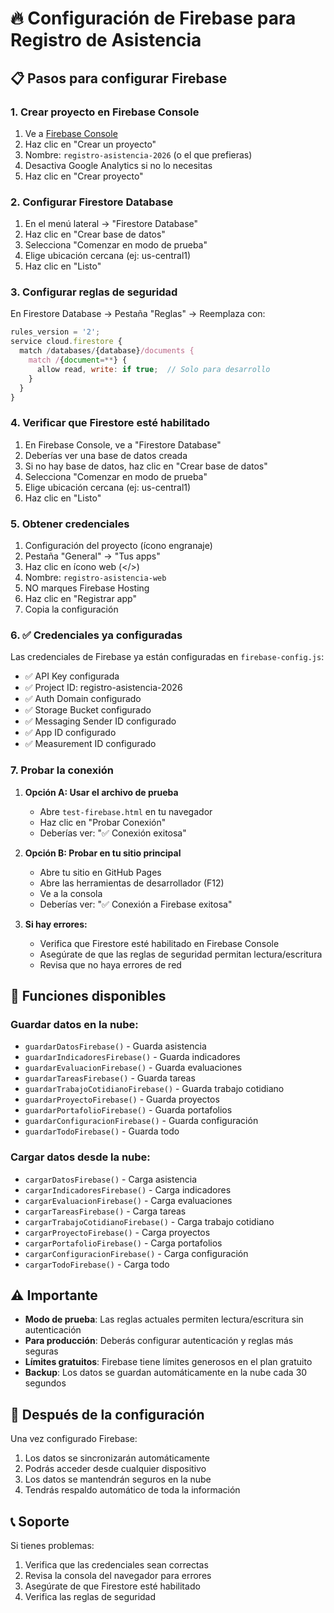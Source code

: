 # 🔥 Configuración de Firebase para Registro de Asistencia

## 📋 Pasos para configurar Firebase

### 1. Crear proyecto en Firebase Console
1. Ve a [Firebase Console](https://console.firebase.google.com/)
2. Haz clic en "Crear un proyecto"
3. Nombre: `registro-asistencia-2026` (o el que prefieras)
4. Desactiva Google Analytics si no lo necesitas
5. Haz clic en "Crear proyecto"

### 2. Configurar Firestore Database
1. En el menú lateral → "Firestore Database"
2. Haz clic en "Crear base de datos"
3. Selecciona "Comenzar en modo de prueba"
4. Elige ubicación cercana (ej: us-central1)
5. Haz clic en "Listo"

### 3. Configurar reglas de seguridad
En Firestore Database → Pestaña "Reglas" → Reemplaza con:
```javascript
rules_version = '2';
service cloud.firestore {
  match /databases/{database}/documents {
    match /{document=**} {
      allow read, write: if true;  // Solo para desarrollo
    }
  }
}
```

### 4. Verificar que Firestore esté habilitado
1. En Firebase Console, ve a "Firestore Database"
2. Deberías ver una base de datos creada
3. Si no hay base de datos, haz clic en "Crear base de datos"
4. Selecciona "Comenzar en modo de prueba"
5. Elige ubicación cercana (ej: us-central1)
6. Haz clic en "Listo"

### 5. Obtener credenciales
1. Configuración del proyecto (ícono engranaje)
2. Pestaña "General" → "Tus apps"
3. Haz clic en ícono web (</>)
4. Nombre: `registro-asistencia-web`
5. NO marques Firebase Hosting
6. Haz clic en "Registrar app"
7. Copia la configuración

### 6. ✅ Credenciales ya configuradas
Las credenciales de Firebase ya están configuradas en `firebase-config.js`:
- ✅ API Key configurada
- ✅ Project ID: registro-asistencia-2026
- ✅ Auth Domain configurado
- ✅ Storage Bucket configurado
- ✅ Messaging Sender ID configurado
- ✅ App ID configurado
- ✅ Measurement ID configurado

### 7. Probar la conexión
1. **Opción A: Usar el archivo de prueba**
   - Abre `test-firebase.html` en tu navegador
   - Haz clic en "Probar Conexión"
   - Deberías ver: "✅ Conexión exitosa"

2. **Opción B: Probar en tu sitio principal**
   - Abre tu sitio en GitHub Pages
   - Abre las herramientas de desarrollador (F12)
   - Ve a la consola
   - Deberías ver: "✅ Conexión a Firebase exitosa"

3. **Si hay errores:**
   - Verifica que Firestore esté habilitado en Firebase Console
   - Asegúrate de que las reglas de seguridad permitan lectura/escritura
   - Revisa que no haya errores de red

## 🔧 Funciones disponibles

### Guardar datos en la nube:
- `guardarDatosFirebase()` - Guarda asistencia
- `guardarIndicadoresFirebase()` - Guarda indicadores
- `guardarEvaluacionFirebase()` - Guarda evaluaciones
- `guardarTareasFirebase()` - Guarda tareas
- `guardarTrabajoCotidianoFirebase()` - Guarda trabajo cotidiano
- `guardarProyectoFirebase()` - Guarda proyectos
- `guardarPortafolioFirebase()` - Guarda portafolios
- `guardarConfiguracionFirebase()` - Guarda configuración
- `guardarTodoFirebase()` - Guarda todo

### Cargar datos desde la nube:
- `cargarDatosFirebase()` - Carga asistencia
- `cargarIndicadoresFirebase()` - Carga indicadores
- `cargarEvaluacionFirebase()` - Carga evaluaciones
- `cargarTareasFirebase()` - Carga tareas
- `cargarTrabajoCotidianoFirebase()` - Carga trabajo cotidiano
- `cargarProyectoFirebase()` - Carga proyectos
- `cargarPortafolioFirebase()` - Carga portafolios
- `cargarConfiguracionFirebase()` - Carga configuración
- `cargarTodoFirebase()` - Carga todo

## ⚠️ Importante

- **Modo de prueba**: Las reglas actuales permiten lectura/escritura sin autenticación
- **Para producción**: Deberás configurar autenticación y reglas más seguras
- **Límites gratuitos**: Firebase tiene límites generosos en el plan gratuito
- **Backup**: Los datos se guardan automáticamente en la nube cada 30 segundos

## 🚀 Después de la configuración

Una vez configurado Firebase:
1. Los datos se sincronizarán automáticamente
2. Podrás acceder desde cualquier dispositivo
3. Los datos se mantendrán seguros en la nube
4. Tendrás respaldo automático de toda la información

## 📞 Soporte

Si tienes problemas:
1. Verifica que las credenciales sean correctas
2. Revisa la consola del navegador para errores
3. Asegúrate de que Firestore esté habilitado
4. Verifica las reglas de seguridad 